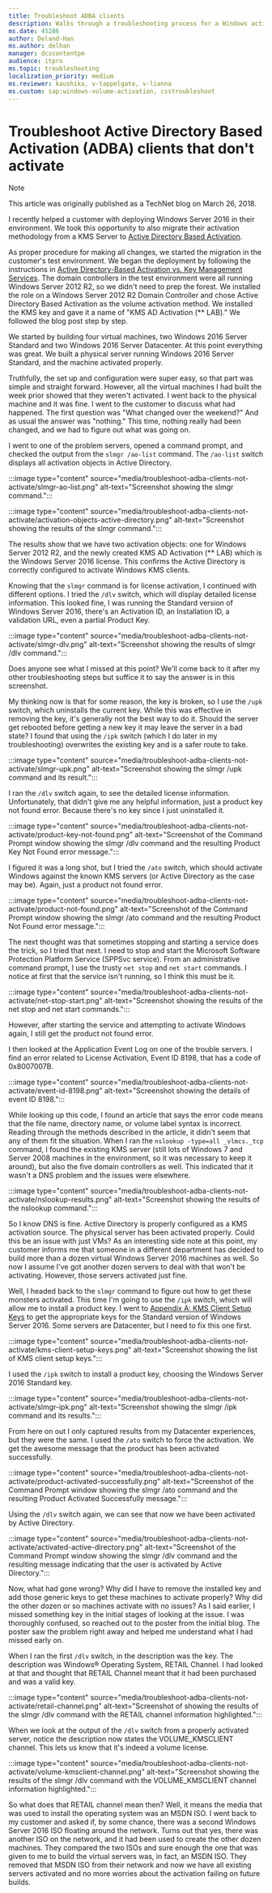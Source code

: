 ```yaml
---
title: Troubleshoot ADBA clients
description: Walks through a troubleshooting process for a Windows activation issue.
ms.date: 45286
author: Deland-Han
ms.author: delhan
manager: dcscontentpm
audience: itpro
ms.topic: troubleshooting
localization_priority: medium
ms.reviewer: kaushika, v-tappelgate, v-lianna
ms.custom: sap:windows-volume-activation, csstroubleshoot
---
```

# Troubleshoot Active Directory Based Activation (ADBA) clients that don't activate

> [!NOTE]
> This article was originally published as a TechNet blog on March 26, 2018.

I recently helped a customer with deploying Windows Server 2016 in their environment. We took this opportunity to also migrate their activation methodology from a KMS Server to [Active Directory Based Activation](/previous-versions/windows/hh852637(v=win.10)).

As proper procedure for making all changes, we started the migration in the customer's test environment. We began the deployment by following the instructions in [Active Directory-Based Activation vs. Key Management Services](https://techcommunity.microsoft.com/t5/Core-Infrastructure-and-Security/Active-Directory-Based-Activation-vs-Key-Management-Services/ba-p/256016). The domain controllers in the test environment were all running Windows Server 2012 R2, so we didn't need to prep the forest. We installed the role on a Windows Server 2012 R2 Domain Controller and chose Active Directory Based Activation as the volume activation method. We installed the KMS key and gave it a name of "KMS AD Activation (\*\* LAB)." We followed the blog post step by step.

We started by building four virtual machines, two Windows 2016 Server Standard and two Windows 2016 Server Datacenter. At this point everything was great. We built a physical server running Windows 2016 Server Standard, and the machine activated properly.

Truthfully, the set up and configuration were super easy, so that part was simple and straight forward. However, all the virtual machines I had built the week prior showed that they weren't activated. I went back to the physical machine and it was fine. I went to the customer to discuss what had happened. The first question was "What changed over the weekend?" And as usual the answer was "nothing." This time, nothing really had been changed, and we had to figure out what was going on.

I went to one of the problem servers, opened a command prompt, and checked the output from the `slmgr /ao-list` command. The `/ao-list` switch displays all activation objects in Active Directory.

:::image type="content" source="media/troubleshoot-adba-clients-not-activate/slmgr-ao-list.png" alt-text="Screenshot showing the slmgr command.":::

:::image type="content" source="media/troubleshoot-adba-clients-not-activate/activation-objects-active-directory.png" alt-text="Screenshot showing the results of the slmgr command.":::

The results show that we have two activation objects: one for Windows Server 2012 R2, and the newly created KMS AD Activation (\*\* LAB) which is the Windows Server 2016 license. This confirms the Active Directory is correctly configured to activate Windows KMS clients.

Knowing that the `slmgr` command is for license activation, I continued with different options. I tried the `/dlv` switch, which will display detailed license information. This looked fine, I was running the Standard version of Windows Server 2016, there's an Activation ID, an Installation ID, a validation URL, even a partial Product Key.

:::image type="content" source="media/troubleshoot-adba-clients-not-activate/slmgr-dlv.png" alt-text="Screenshot showing the results of slmgr /dlv command.":::

Does anyone see what I missed at this point? We'll come back to it after my other troubleshooting steps but suffice it to say the answer is in this screenshot.

My thinking now is that for some reason, the key is broken, so I use the `/upk` switch, which uninstalls the current key. While this was effective in removing the key, it's generally not the best way to do it. Should the server get rebooted before getting a new key it may leave the server in a bad state? I found that using the `/ipk` switch (which I do later in my troubleshooting) overwrites the existing key and is a safer route to take.

:::image type="content" source="media/troubleshoot-adba-clients-not-activate/slmgr-upk.png" alt-text="Screenshot showing the slmgr /upk command and its result.":::

I ran the `/dlv` switch again, to see the detailed license information. Unfortunately, that didn't give me any helpful information, just a product key not found error. Because there's no key since I just uninstalled it.

:::image type="content" source="media/troubleshoot-adba-clients-not-activate/product-key-not-found.png" alt-text="Screenshot of the Command Prompt window showing the slmgr /dlv command and the resulting Product Key Not Found error message.":::

I figured it was a long shot, but I tried the `/ato` switch, which should activate Windows against the known KMS servers (or Active Directory as the case may be). Again, just a product not found error.

:::image type="content" source="media/troubleshoot-adba-clients-not-activate/product-not-found.png" alt-text="Screenshot of the Command Prompt window showing the slmgr /ato command and the resulting Product Not Found error message.":::

The next thought was that sometimes stopping and starting a service does the trick, so I tried that next. I need to stop and start the Microsoft Software Protection Platform Service (SPPSvc service). From an administrative command prompt, I use the trusty `net stop` and `net start` commands. I notice at first that the service isn't running, so I think this must be it.

:::image type="content" source="media/troubleshoot-adba-clients-not-activate/net-stop-start.png" alt-text="Screenshot showing the results of the net stop and net start commands.":::

However, after starting the service and attempting to activate Windows again, I still get the product not found error.

I then looked at the Application Event Log on one of the trouble servers. I find an error related to License Activation, Event ID 8198, that has a code of 0x8007007B.

:::image type="content" source="media/troubleshoot-adba-clients-not-activate/event-id-8198.png" alt-text="Screenshot showing the details of event ID 8198.":::

While looking up this code, I found an article that says the error code means that the file name, directory name, or volume label syntax is incorrect. Reading through the methods described in the article, it didn't seem that any of them fit the situation. When I ran the `nslookup -type=all _vlmcs._tcp` command, I found the existing KMS server (still lots of Windows 7 and Server 2008 machines in the environment, so it was necessary to keep it around), but also the five domain controllers as well. This indicated that it wasn't a DNS problem and the issues were elsewhere.

:::image type="content" source="media/troubleshoot-adba-clients-not-activate/nslookup-results.png" alt-text="Screenshot showing the results of the nslookup command.":::

So I know DNS is fine. Active Directory is properly configured as a KMS activation source. The physical server has been activated properly. Could this be an issue with just VMs? As an interesting side note at this point, my customer informs me that someone in a different department has decided to build more than a dozen virtual Windows Server 2016 machines as well. So now I assume I've got another dozen servers to deal with that won't be activating. However, those servers activated just fine.

Well, I headed back to the `slmgr` command to figure out how to get these monsters activated. This time I'm going to use the `/ipk` switch, which will allow me to install a product key. I went to [Appendix A: KMS Client Setup Keys](/previous-versions/windows/it-pro/windows-server-2012-r2-and-2012/jj612867(v=ws.11)) to get the appropriate keys for the Standard version of Windows Server 2016. Some servers are Datacenter, but I need to fix this one first.

:::image type="content" source="media/troubleshoot-adba-clients-not-activate/kms-client-setup-keys.png" alt-text="Screenshot showing the list of KMS client setup keys.":::

I used the `/ipk` switch to install a product key, choosing the Windows Server 2016 Standard key.

:::image type="content" source="media/troubleshoot-adba-clients-not-activate/slmgr-ipk.png" alt-text="Screenshot showing the slmgr /ipk command and its results.":::

From here on out I only captured results from my Datacenter experiences, but they were the same. I used the `/ato` switch to force the activation. We get the awesome message that the product has been activated successfully.

:::image type="content" source="media/troubleshoot-adba-clients-not-activate/product-activated-successfully.png" alt-text="Screenshot of the Command Prompt window showing the slmgr /ato command and the resulting Product Activated Successfully message.":::

Using the `/dlv` switch again, we can see that now we have been activated by Active Directory.

:::image type="content" source="media/troubleshoot-adba-clients-not-activate/activated-active-directory.png" alt-text="Screenshot of the Command Prompt window showing the slmgr /dlv command and the resulting message indicating that the user is activated by Active Directory.":::

Now, what had gone wrong? Why did I have to remove the installed key and add those generic keys to get these machines to activate properly? Why did the other dozen or so machines activate with no issues? As I said earlier, I missed something key in the initial stages of looking at the issue. I was thoroughly confused, so reached out to the poster from the initial blog. The poster saw the problem right away and helped me understand what I had missed early on.

When I ran the first `/dlv` switch, in the description was the key. The description was Windows&reg; Operating System, RETAIL Channel. I had looked at that and thought that RETAIL Channel meant that it had been purchased and was a valid key.

:::image type="content" source="media/troubleshoot-adba-clients-not-activate/retail-channel.png" alt-text="Screenshot of showing the results of the slmgr /dlv command with the RETAIL channel information highlighted.":::

When we look at the output of the `/dlv` switch from a properly activated server, notice the description now states the VOLUME_KMSCLIENT channel. This lets us know that it's indeed a volume license.

:::image type="content" source="media/troubleshoot-adba-clients-not-activate/volume-kmsclient-channel.png" alt-text="Screenshot showing the results of the slmgr /dlv command with the VOLUME_KMSCLIENT channel information highlighted.":::

So what does that RETAIL channel mean then? Well, it means the media that was used to install the operating system was an MSDN ISO. I went back to my customer and asked if, by some chance, there was a second Windows Server 2016 ISO floating around the network. Turns out that yes, there was another ISO on the network, and it had been used to create the other dozen machines. They compared the two ISOs and sure enough the one that was given to me to build the virtual servers was, in fact, an MSDN ISO. They removed that MSDN ISO from their network and now we have all existing servers activated and no more worries about the activation failing on future builds.
